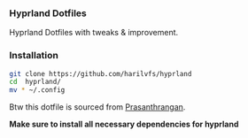 ### Hyprland Dotfiles

Hyprland Dotfiles with tweaks & improvement.

### Installation

```bash
git clone https://github.com/harilvfs/hyprland 
cd  hyprland/
mv * ~/.config
```

Btw this dotfile is sourced from [Prasanthrangan](https://github.com/prasanthrangan/hyprdots).

**Make sure to install all necessary dependencies for hyprland**
